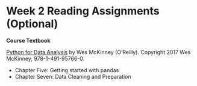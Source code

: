 # Week 2 Reading Assignments (Optional)

**Course Textbook**

[Python for Data Analysis](https://github.com/wesm/pydata-book?tab=readme-ov-file) by Wes McKinney (O’Reilly). Copyright 2017 Wes McKinney, 978-1-491-95766-0.

- Chapter Five: Getting started with pandas
- Chapter Seven: Data Cleaning and Preparation